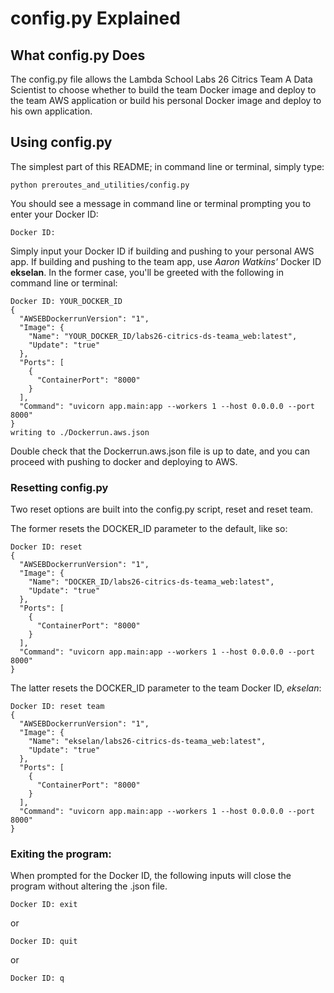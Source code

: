 # config.py Explained

## What config.py Does

The config.py file allows the Lambda School Labs 26 Citrics Team A Data Scientist to choose whether to build the team Docker image and deploy to the team AWS application or build his personal Docker image and deploy to his own application.

## Using config.py

The simplest part of this README;
in command line or terminal, simply type:

```
python preroutes_and_utilities/config.py
```

You should see a message in command line or terminal prompting you to enter your Docker ID:

```
Docker ID:
```

Simply input your Docker ID if building and pushing to your personal AWS app. If building and pushing to the team app, use *Aaron Watkins'* Docker ID **ekselan**.  In the former case, you'll be greeted with the following in command line or terminal:

```
Docker ID: YOUR_DOCKER_ID
{
  "AWSEBDockerrunVersion": "1",
  "Image": {
    "Name": "YOUR_DOCKER_ID/labs26-citrics-ds-teama_web:latest",
    "Update": "true"
  },
  "Ports": [
    {
      "ContainerPort": "8000"
    }
  ],
  "Command": "uvicorn app.main:app --workers 1 --host 0.0.0.0 --port 8000"
}
writing to ./Dockerrun.aws.json
```

Double check that the Dockerrun.aws.json file is up to date, and you can proceed with pushing to docker and deploying to AWS.

### Resetting config.py

Two reset options are built into the config.py script, reset and reset team.

The former resets the DOCKER_ID parameter to the default, like so:

```
Docker ID: reset
{
  "AWSEBDockerrunVersion": "1",
  "Image": {
    "Name": "DOCKER_ID/labs26-citrics-ds-teama_web:latest",
    "Update": "true"
  },
  "Ports": [
    {
      "ContainerPort": "8000"
    }
  ],
  "Command": "uvicorn app.main:app --workers 1 --host 0.0.0.0 --port 8000"
}
```

The latter resets the DOCKER_ID parameter to the team Docker ID, *ekselan*:

```
Docker ID: reset team
{
  "AWSEBDockerrunVersion": "1",
  "Image": {
    "Name": "ekselan/labs26-citrics-ds-teama_web:latest",
    "Update": "true"
  },
  "Ports": [
    {
      "ContainerPort": "8000"
    }
  ],
  "Command": "uvicorn app.main:app --workers 1 --host 0.0.0.0 --port 8000"
}
```

### Exiting the program:

When prompted for the Docker ID, the following inputs will close the program without altering the .json file.

```
Docker ID: exit
```

or

```
Docker ID: quit
```

or 

```
Docker ID: q
```
```